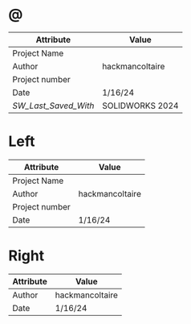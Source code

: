 # @
| Attribute | Value |
| ---  | ---     |
| Project Name |  |
| Author | hackmancoltaire |
| Project number |  |
| Date | 1/16/24 |
| _SW_Last_Saved_With_ | SOLIDWORKS 2024 |
# Left
| Attribute | Value |
| ---  | ---     |
| Project Name |  |
| Author | hackmancoltaire |
| Project number |  |
| Date | 1/16/24 |
# Right
| Attribute | Value |
| ---  | ---     |
| Author | hackmancoltaire |
| Date | 1/16/24 |
